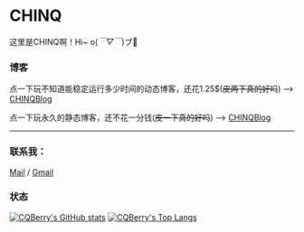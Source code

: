 # CHINQ

这里是CHINQ啊！Hi~ o(*￣▽￣*)ブ👋

### 博客

点一下玩不知道能稳定运行多少时间的动态博客，还花1.25$(~~皮两下真的好吗~~) --> [CHINQBlog](https://www.chinq.xyz)

点一下玩永久的静态博客，还不花一分钱(~~皮一下真的好吗~~) --> [CHINQBlog](https://static.chinq.xyz)

---

### 联系我：

[Mail](mailto:i@chinq.xyz) / [Gmail](mailto:chinq6624@gmail.com)

### 状态

[![CQBerry's GitHub stats](https://github-readme-stats.vercel.app/api?username=CQBerry&show_icons=true)](https://github.com/CQBerry)
[![CQBerry's Top Langs](https://github-readme-stats.vercel.app/api/top-langs/?username=CQBerry&layout=compact)](https://github.com/CQBerry)  
